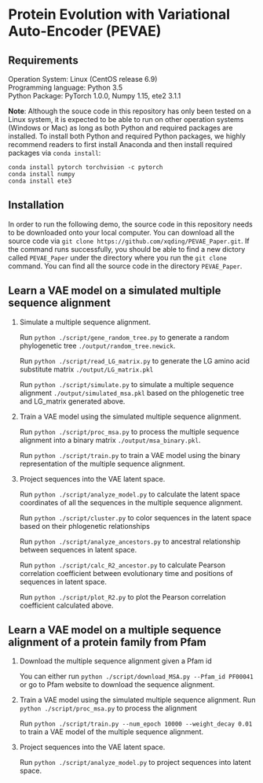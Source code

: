 # Protein Evolution with Variational Auto-Encoder (PEVAE)

## Requirements
Operation System: Linux (CentOS release 6.9)  
Programming language: Python 3.5  
Python Package: PyTorch 1.0.0, Numpy 1.15, ete2 3.1.1

**Note**: Although the souce code in this repository has only been tested on a Linux system,
it is expected to be able to run on other operation systems (Windows or Mac)
as long as both Python and required packages are installed. To install both Python and required
Python packages, we highly recommend readers to first install Anaconda and then install required
packages via `conda install`:  
```
conda install pytorch torchvision -c pytorch
conda install numpy
conda install ete3
```

## Installation
In order to run the following demo, the source code in this repository needs to be downloaded
onto your local computer. You can download all the source code via
`git clone https://github.com/xqding/PEVAE_Paper.git`.
If the command runs successfully, you should be able to find a new dictory called `PEVAE_Paper`
under the directory where you run the `git clone` command.
You can find all the source code in the directory `PEVAE_Paper`.


## Learn a VAE model on a simulated multiple sequence alignment
1. Simulate a multiple sequence alignment.

   Run `python ./script/gene_random_tree.py` to generate a random phylogenetic tree `./output/random_tree.newick`.

   Run `python ./script/read_LG_matrix.py` to generate the LG amino acid substitute matrix `./output/LG_matrix.pkl`

   Run `python ./script/simulate.py` to simulate a multiple sequence alignment `./output/simulated_msa.pkl` based on the phlogenetic tree and LG_matrix generated above.

2. Train a VAE model using the simulated multiple sequence alignment.

   Run `python ./script/proc_msa.py` to process the multiple sequence alignment into a binary matrix `./output/msa_binary.pkl`.

   Run `python ./script/train.py` to train a VAE model using the binary representation of the multiple sequence alignment.

3. Project sequences into the VAE latent space.

   Run `python ./script/analyze_model.py` to calculate the latent space coordinates of all the sequences in the multiple sequence alignment.

   Run `python ./script/cluster.py` to color sequences in the latent space based on their phlogenetic relationships

   Run `python ./script/analyze_ancestors.py` to ancestral relationship between sequences in latent space.

   Run `python ./script/calc_R2_ancestor.py` to calculate Pearson correlation coefficient between evolutionary time and positions of sequences in latent space.

   Run `python ./script/plot_R2.py` to plot the Pearson correlation coefficient calculated above.

## Learn a VAE model on a multiple sequence alignment of a protein family from Pfam
1. Download the multiple sequence alignment given a Pfam id

   You can either run `python ./script/download_MSA.py --Pfam_id PF00041` or go to Pfam website to download the sequence alignment.
   
2. Train a VAE model using the simulated multiple sequence alignment.
   Run `python ./script/proc_msa.py` to process the alignment
   
   Run `python ./script/train.py --num_epoch 10000 --weight_decay 0.01` to train a VAE model of the multiple sequence alignment.
   
3. Project sequences into the VAE latent space.
   
   Run `python ./script/analyze_model.py` to project sequences into latent space.
